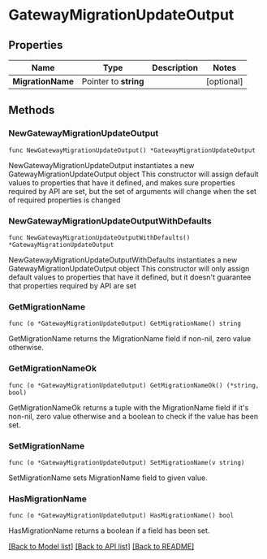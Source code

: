 # GatewayMigrationUpdateOutput

## Properties

Name | Type | Description | Notes
------------ | ------------- | ------------- | -------------
**MigrationName** | Pointer to **string** |  | [optional] 

## Methods

### NewGatewayMigrationUpdateOutput

`func NewGatewayMigrationUpdateOutput() *GatewayMigrationUpdateOutput`

NewGatewayMigrationUpdateOutput instantiates a new GatewayMigrationUpdateOutput object
This constructor will assign default values to properties that have it defined,
and makes sure properties required by API are set, but the set of arguments
will change when the set of required properties is changed

### NewGatewayMigrationUpdateOutputWithDefaults

`func NewGatewayMigrationUpdateOutputWithDefaults() *GatewayMigrationUpdateOutput`

NewGatewayMigrationUpdateOutputWithDefaults instantiates a new GatewayMigrationUpdateOutput object
This constructor will only assign default values to properties that have it defined,
but it doesn't guarantee that properties required by API are set

### GetMigrationName

`func (o *GatewayMigrationUpdateOutput) GetMigrationName() string`

GetMigrationName returns the MigrationName field if non-nil, zero value otherwise.

### GetMigrationNameOk

`func (o *GatewayMigrationUpdateOutput) GetMigrationNameOk() (*string, bool)`

GetMigrationNameOk returns a tuple with the MigrationName field if it's non-nil, zero value otherwise
and a boolean to check if the value has been set.

### SetMigrationName

`func (o *GatewayMigrationUpdateOutput) SetMigrationName(v string)`

SetMigrationName sets MigrationName field to given value.

### HasMigrationName

`func (o *GatewayMigrationUpdateOutput) HasMigrationName() bool`

HasMigrationName returns a boolean if a field has been set.


[[Back to Model list]](../README.md#documentation-for-models) [[Back to API list]](../README.md#documentation-for-api-endpoints) [[Back to README]](../README.md)


